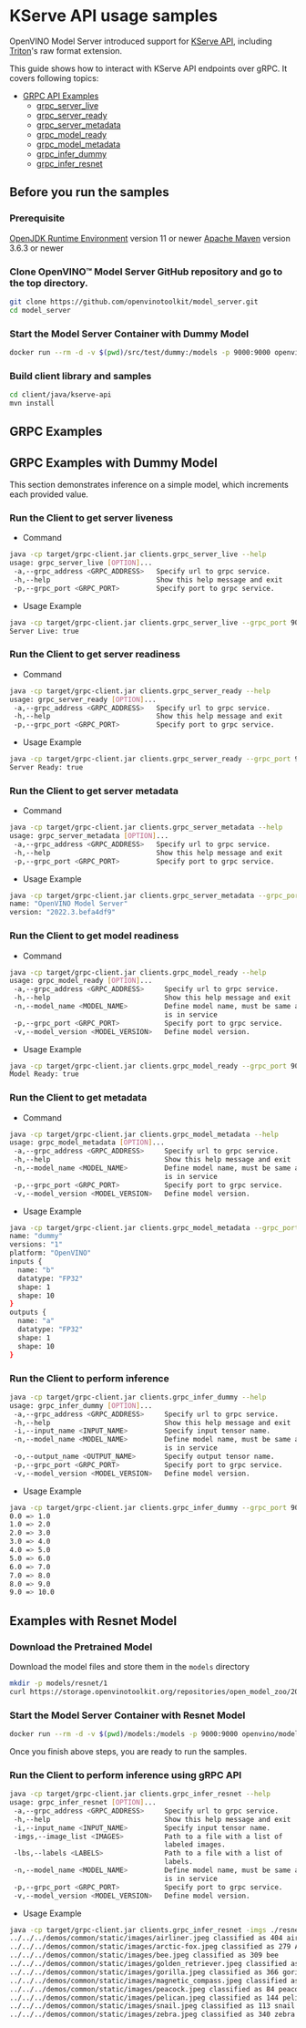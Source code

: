 # KServe API usage samples

OpenVINO Model Server introduced support for [KServe API](https://github.com/kserve/kserve/tree/master/docs/predict-api/v2), including [Triton](https://github.com/triton-inference-server)'s raw format extension.

This guide shows how to interact with KServe API endpoints over gRPC. It covers following topics:
- [GRPC API Examples](#grpc-examples)
  - [grpc_server_live](#run-the-client-to-get-server-liveness)
  - [grpc_server_ready](#run-the-client-to-get-server-readiness)
  - [grpc_server_metadata](#run-the-client-to-get-server-metadata)
  - [grpc_model_ready](#run-the-client-to-get-model-readiness)
  - [grpc_model_metadata](#run-the-client-to-get-metadata)
  - [grpc_infer_dummy](#run-the-client-to-perform-inference)
  - [grpc_infer_resnet](#examples-with-resnet-model)

## Before you run the samples

### Prerequisite

[OpenJDK Runtime Environment](https://openjdk.org/) version 11 or newer
[Apache Maven](https://maven.apache.org/) version 3.6.3 or newer

### Clone OpenVINO&trade; Model Server GitHub repository and go to the top directory.
```Bash
git clone https://github.com/openvinotoolkit/model_server.git
cd model_server
```

### Start the Model Server Container with Dummy Model
```Bash
docker run --rm -d -v $(pwd)/src/test/dummy:/models -p 9000:9000 openvino/model_server:latest --model_name dummy --model_path /models --port 9000
```

### Build client library and samples
```Bash
cd client/java/kserve-api
mvn install
```

## GRPC Examples


## GRPC Examples with Dummy Model

This section demonstrates inference on a simple model, which increments each provided value.

### Run the Client to get server liveness

- Command

```Bash
java -cp target/grpc-client.jar clients.grpc_server_live --help
usage: grpc_server_live [OPTION]...
 -a,--grpc_address <GRPC_ADDRESS>   Specify url to grpc service.
 -h,--help                          Show this help message and exit
 -p,--grpc_port <GRPC_PORT>         Specify port to grpc service.
```

- Usage Example

```Bash
java -cp target/grpc-client.jar clients.grpc_server_live --grpc_port 9000 --grpc_address localhost
Server Live: true
```

### Run the Client to get server readiness

- Command

```Bash
java -cp target/grpc-client.jar clients.grpc_server_ready --help
usage: grpc_server_ready [OPTION]...
 -a,--grpc_address <GRPC_ADDRESS>   Specify url to grpc service.
 -h,--help                          Show this help message and exit
 -p,--grpc_port <GRPC_PORT>         Specify port to grpc service.
```

- Usage Example

```Bash
java -cp target/grpc-client.jar clients.grpc_server_ready --grpc_port 9000 --grpc_address localhost
Server Ready: true
```

### Run the Client to get server metadata

- Command

```Bash
java -cp target/grpc-client.jar clients.grpc_server_metadata --help
usage: grpc_server_metadata [OPTION]...
 -a,--grpc_address <GRPC_ADDRESS>   Specify url to grpc service.
 -h,--help                          Show this help message and exit
 -p,--grpc_port <GRPC_PORT>         Specify port to grpc service.
```

- Usage Example

```Bash
java -cp target/grpc-client.jar clients.grpc_server_metadata --grpc_port 9000 --grpc_address localhost
name: "OpenVINO Model Server"
version: "2022.3.befa4df9"
```

### Run the Client to get model readiness

- Command

```Bash
java -cp target/grpc-client.jar clients.grpc_model_ready --help
usage: grpc_model_ready [OPTION]...
 -a,--grpc_address <GRPC_ADDRESS>     Specify url to grpc service.
 -h,--help                            Show this help message and exit
 -n,--model_name <MODEL_NAME>         Define model name, must be same as
                                      is in service
 -p,--grpc_port <GRPC_PORT>           Specify port to grpc service.
 -v,--model_version <MODEL_VERSION>   Define model version.
```

- Usage Example

```Bash
java -cp target/grpc-client.jar clients.grpc_model_ready --grpc_port 9000 --grpc_address localhost --model_name dummy
Model Ready: true
```

### Run the Client to get metadata

- Command

```Bash
java -cp target/grpc-client.jar clients.grpc_model_metadata --help
usage: grpc_model_metadata [OPTION]...
 -a,--grpc_address <GRPC_ADDRESS>     Specify url to grpc service.
 -h,--help                            Show this help message and exit
 -n,--model_name <MODEL_NAME>         Define model name, must be same as
                                      is in service
 -p,--grpc_port <GRPC_PORT>           Specify port to grpc service.
 -v,--model_version <MODEL_VERSION>   Define model version.
```

- Usage Example

```Bash
java -cp target/grpc-client.jar clients.grpc_model_metadata --grpc_port 9000 --grpc_address localhost --model_name dummy
name: "dummy"
versions: "1"
platform: "OpenVINO"
inputs {
  name: "b"
  datatype: "FP32"
  shape: 1
  shape: 10
}
outputs {
  name: "a"
  datatype: "FP32"
  shape: 1
  shape: 10
}
```

### Run the Client to perform inference
```Bash
java -cp target/grpc-client.jar clients.grpc_infer_dummy --help
usage: grpc_infer_dummy [OPTION]...
 -a,--grpc_address <GRPC_ADDRESS>     Specify url to grpc service.
 -h,--help                            Show this help message and exit
 -i,--input_name <INPUT_NAME>         Specify input tensor name.
 -n,--model_name <MODEL_NAME>         Define model name, must be same as
                                      is in service
 -o,--output_name <OUTPUT_NAME>       Specify output tensor name.
 -p,--grpc_port <GRPC_PORT>           Specify port to grpc service.
 -v,--model_version <MODEL_VERSION>   Define model version.
```

- Usage Example

```Bash
java -cp target/grpc-client.jar clients.grpc_infer_dummy --grpc_port 9000 --grpc_address localhost
0.0 => 1.0
1.0 => 2.0
2.0 => 3.0
3.0 => 4.0
4.0 => 5.0
5.0 => 6.0
6.0 => 7.0
7.0 => 8.0
8.0 => 9.0
9.0 => 10.0
```

## Examples with Resnet Model

### Download the Pretrained Model
Download the model files and store them in the `models` directory
```Bash
mkdir -p models/resnet/1
curl https://storage.openvinotoolkit.org/repositories/open_model_zoo/2022.1/models_bin/2/resnet50-binary-0001/FP32-INT1/resnet50-binary-0001.bin https://storage.openvinotoolkit.org/repositories/open_model_zoo/2022.1/models_bin/2/resnet50-binary-0001/FP32-INT1/resnet50-binary-0001.xml -o models/resnet/1/resnet50-binary-0001.bin -o models/resnet/1/resnet50-binary-0001.xml
```

### Start the Model Server Container with Resnet Model
```Bash
docker run --rm -d -v $(pwd)/models:/models -p 9000:9000 openvino/model_server:latest --model_name resnet --model_path /models/resnet --port 9000 --layout NHWC:NCHW --plugin_config '{"PERFORMANCE_HINT":"LATENCY"}'
```

Once you finish above steps, you are ready to run the samples.

### Run the Client to perform inference using gRPC API
```Bash
java -cp target/grpc-client.jar clients.grpc_infer_resnet --help
usage: grpc_infer_resnet [OPTION]...
 -a,--grpc_address <GRPC_ADDRESS>     Specify url to grpc service.
 -h,--help                            Show this help message and exit
 -i,--input_name <INPUT_NAME>         Specify input tensor name.
 -imgs,--image_list <IMAGES>          Path to a file with a list of
                                      labeled images.
 -lbs,--labels <LABELS>               Path to a file with a list of
                                      labels.
 -n,--model_name <MODEL_NAME>         Define model name, must be same as
                                      is in service
 -p,--grpc_port <GRPC_PORT>           Specify port to grpc service.
 -v,--model_version <MODEL_VERSION>   Define model version.
```

- Usage Example

```Bash
java -cp target/grpc-client.jar clients.grpc_infer_resnet -imgs ./resnet_input_images.txt -lbs ../../common/resnet_labels.txt --grpc_port 9000
../../../demos/common/static/images/airliner.jpeg classified as 404 airliner
../../../demos/common/static/images/arctic-fox.jpeg classified as 279 Arctic fox, white fox, Alopex lagopus
../../../demos/common/static/images/bee.jpeg classified as 309 bee
../../../demos/common/static/images/golden_retriever.jpeg classified as 207 golden retriever
../../../demos/common/static/images/gorilla.jpeg classified as 366 gorilla, Gorilla gorilla
../../../demos/common/static/images/magnetic_compass.jpeg classified as 635 magnetic compass
../../../demos/common/static/images/peacock.jpeg classified as 84 peacock
../../../demos/common/static/images/pelican.jpeg classified as 144 pelican
../../../demos/common/static/images/snail.jpeg classified as 113 snail
../../../demos/common/static/images/zebra.jpeg classified as 340 zebra
```
